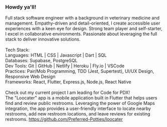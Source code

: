### Howdy ya'll!

Full stack software engineer with a background in veterinary medicine and management. Empathy-driven and detail-oriented, I create accessible user experiences with a keen eye for design. Strong team player and self-starter, I excel in collaborative environments. Passionate about leveraging the full stack to deliver innovative solutions.
<br>
<br>
Tech Stack:
<br>
Languages: HTML | CSS | Javascript | Dart | SQL
<br>
Databases: Supabase, PostgreSQL
<br>
Dev Tools: Git | GitHub | Netlify | Heroku | Fly.io | VSCode
<br>
Practices: Pair/Mob Programming, TDD (Jest, Supertest), UI/UX Design, Responsive Web Design
<br>
Frameworks: React, Flutter, Express.js, Node.js, React Native
<br>
<br>
Check out my current project I am leading for Code for PDX!
<br>
The "Loocater" app is a mobile application built in Flutter that helps users find and review public restrooms. Leveraging the power of Google Maps integration, the app provides a user-friendly interface to locate nearby restrooms, add new restroom locations, and leave reviews for existing restrooms.
https://github.com/Preferred-Potties/loocater
